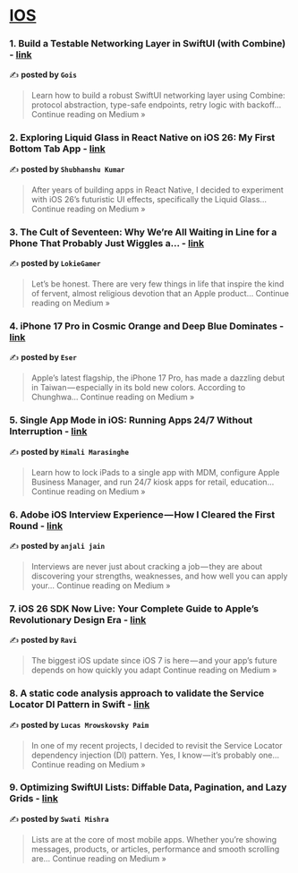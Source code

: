 
<h1><a href=https://medium.com/tag/ios/recommended target="_blank" rel="noopener noreferrer">IOS</a></h1>
<h3>1. Build a Testable Networking Layer in SwiftUI (with Combine) - <a href="https://medium.com/@maatheusgois/build-a-testable-networking-layer-in-swiftui-with-combine-993468b10cf9?source=rss------ios-5" target="_blank" rel="noopener noreferrer">link</a></h3>

✍️ **posted by `Gois`**

<blockquote>Learn how to build a robust SwiftUI networking layer using Combine: protocol abstraction, type-safe endpoints, retry logic with backoff…
Continue reading on Medium »</blockquote>

<h3>2. Exploring Liquid Glass in React Native on iOS 26: My First Bottom Tab App - <a href="https://shubhanshubb.medium.com/exploring-liquid-glass-in-react-native-on-ios-26-my-first-bottom-tab-app-b8bda5c1ada8?source=rss------ios-5" target="_blank" rel="noopener noreferrer">link</a></h3>

✍️ **posted by `Shubhanshu Kumar`**

<blockquote>After years of building apps in React Native, I decided to experiment with iOS 26’s futuristic UI effects, specifically the Liquid Glass…
Continue reading on Medium »</blockquote>

<h3>3. The Cult of Seventeen: Why We’re All Waiting in Line for a Phone That Probably Just Wiggles a… - <a href="https://medium.com/@lokiegameryt/the-cult-of-seventeen-why-were-all-waiting-in-line-for-a-phone-that-probably-just-wiggles-a-643c74579141?source=rss------ios-5" target="_blank" rel="noopener noreferrer">link</a></h3>

✍️ **posted by `LokieGamer`**

<blockquote>Let’s be honest. There are very few things in life that inspire the kind of fervent, almost religious devotion that an Apple product…
Continue reading on Medium »</blockquote>

<h3>4. iPhone 17 Pro in Cosmic Orange and Deep Blue Dominates - <a href="https://medium.com/@WrittenByES/iphone-17-pro-in-cosmic-orange-and-deep-blue-dominates-8853d85fe70d?source=rss------ios-5" target="_blank" rel="noopener noreferrer">link</a></h3>

✍️ **posted by `Eser`**

<blockquote>Apple’s latest flagship, the iPhone 17 Pro, has made a dazzling debut in Taiwan — especially in its bold new colors. According to Chunghwa…
Continue reading on Medium »</blockquote>

<h3>5. Single App Mode in iOS: Running Apps 24/7 Without Interruption - <a href="https://medium.com/@himalimarasinghe/single-app-mode-in-ios-running-apps-24-7-without-interruption-55da5ae08043?source=rss------ios-5" target="_blank" rel="noopener noreferrer">link</a></h3>

✍️ **posted by `Himali Marasinghe`**

<blockquote>Learn how to lock iPads to a single app with MDM, configure Apple Business Manager, and run 24/7 kiosk apps for retail, education…
Continue reading on Medium »</blockquote>

<h3>6. Adobe iOS Interview Experience — How I Cleared the First Round - <a href="https://medium.com/@anjali09july1999/adobe-ios-interview-experience-how-i-cleared-the-first-round-dda2851e72de?source=rss------ios-5" target="_blank" rel="noopener noreferrer">link</a></h3>

✍️ **posted by `anjali jain`**

<blockquote>Interviews are never just about cracking a job — they are about discovering your strengths, weaknesses, and how well you can apply your…
Continue reading on Medium »</blockquote>

<h3>7. iOS 26 SDK Now Live: Your Complete Guide to Apple’s Revolutionary Design Era - <a href="https://ravi6997.medium.com/ios-26-sdk-now-live-your-complete-guide-to-apples-revolutionary-design-era-5a39a2950e6d?source=rss------ios-5" target="_blank" rel="noopener noreferrer">link</a></h3>

✍️ **posted by `Ravi`**

<blockquote>The biggest iOS update since iOS 7 is here — and your app’s future depends on how quickly you adapt
Continue reading on Medium »</blockquote>

<h3>8. A static code analysis approach to validate the Service Locator DI Pattern in Swift - <a href="https://medium.com/@lucasmrowskovskypaim/a-static-code-analysis-approach-to-validate-the-service-locator-di-pattern-in-swift-535655fb2086?source=rss------ios-5" target="_blank" rel="noopener noreferrer">link</a></h3>

✍️ **posted by `Lucas Mrowskovsky Paim`**

<blockquote>In one of my recent projects, I decided to revisit the Service Locator dependency injection (DI) pattern. Yes, I know — it’s probably one…
Continue reading on Medium »</blockquote>

<h3>9. Optimizing SwiftUI Lists: Diffable Data, Pagination, and Lazy Grids - <a href="https://medium.com/@swatimishra2824/optimizing-swiftui-lists-diffable-data-pagination-and-lazy-grids-c539210bcc9b?source=rss------ios-5" target="_blank" rel="noopener noreferrer">link</a></h3>

✍️ **posted by `Swati Mishra`**

<blockquote>Lists are at the core of most mobile apps. Whether you’re showing messages, products, or articles, performance and smooth scrolling are…
Continue reading on Medium »</blockquote>

